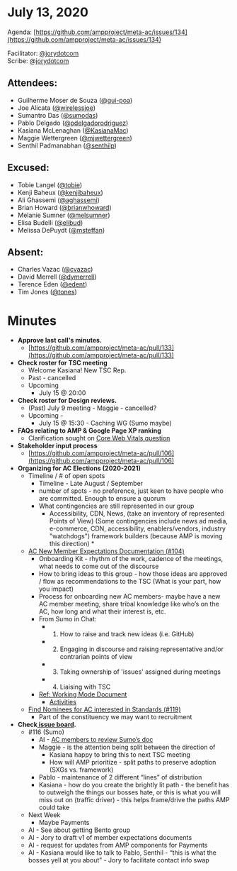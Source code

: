 # **July 13, 2020**

Agenda: [https://github.com/ampproject/meta-ac/issues/134](https://github.com/ampproject/meta-ac/issues/134)

Facilitator: [@jorydotcom][jorydotcom]  
Scribe: [@jorydotcom][jorydotcom]

## **Attendees:**

*   Guilherme Moser de Souza ([@gui-poa][gui-poa])
*   Joe Alicata ([@wirelessjoe][wirelessjoe])
*   Sumantro Das ([@sumodas][sumodas])
*   Pablo Delgado ([@pdelgadorodriguez][pdelgadorodriguez])
*   Kasiana McLenaghan ([@KasianaMac][KasianaMac])
*   Maggie Wettergreen ([@mjwettergreen][mjwettergreen])
*   Senthil Padmanabhan ([@senthilp][senthilp])

## **Excused:**

*   Tobie Langel ([@tobie][tobie])
*   Kenji Baheux ([@kenjibaheux][kenjibaheux])
*   Ali Ghassemi ([@aghassemi][aghassemi])
*   Brian Howard ([@brianwhoward][brianwhoward])
*   Melanie Sumner ([@melsumner][melsumner])
*   Elisa Budelli ([@elibud][elibud])
*   Melissa DePuydt ([@msteffan][msteffan])

## **Absent:**

*   Charles Vazac ([@cvazac][cvazac])
*   David Merrell ([@dymerrell][dymerrell])
*   Terence Eden ([@edent][edent])
*   Tim Jones ([@tones][tones])

# **Minutes**

*   **Approve last call's minutes.**
    *   [https://github.com/ampproject/meta-ac/pull/133](https://github.com/ampproject/meta-ac/pull/133)
*   **Check roster for TSC meeting**
    *   Welcome Kasiana! New TSC Rep.
    *   Past - cancelled
    *   Upcoming
        *   July 15 @ 20:00
*   **Check roster for Design reviews.**
    *   (Past) July 9 meeting - Maggie - cancelled?
    *   Upcoming - 
        *   July 15 @ 15:30 - Caching WG (Sumo maybe)
*   **FAQs relating to AMP & Google Page XP ranking**
    *   Clarification sought on [Core Web Vitals question](https://docs.google.com/document/d/15SBggPGOT-qIVJ7fl3yqGtLrY26lTJT3NQlgeqdfnhQ/edit?ts=5f08fc9f)
*   **Stakeholder input process**
    *   [https://github.com/ampproject/meta-ac/pull/106](https://github.com/ampproject/meta-ac/pull/106)
*   **Organizing for AC Elections (2020-2021)**
    *   Timeline / # of open spots
        *   Timeline - Late August / September
        *   number of spots - no preference, just keen to have people who are committed. Enough to ensure a quorum
        *   What contingencies are still represented in our group
            *   Accessibility, CDN, News, (take an inventory of represented Points of View) (Some contingencies include news ad media, e-commerce, CDN, accessibility, enablers/vendors, industry "watchdogs") framework builders (because AMP is moving this direction)
                *   
    *   [AC New Member Expectations Documentation (#104)](https://github.com/ampproject/meta-ac/issues/104)
        *   Onboarding Kit - rhythm of the work, cadence of the meetings, what needs to come out of the discourse
        *   How to bring ideas to this group - how those ideas are approved / flow as recommendations to the TSC (What is your part, how you impact)
        *   Process for onboarding new AC members- maybe have a new AC member meeting, share tribal knowledge like who’s on the AC, how long and what their interest is, etc. 
        *   From Sumo in Chat: 
            *   1. How to raise and track new ideas (i.e. GitHub)
            *   2. Engaging in discourse and raising representative and/or contrarian points of view
            *   3. Taking ownership of 'issues' assigned during meetings
            *   4. Liaising with TSC
        *   [Ref: Working Mode Document](https://github.com/ampproject/meta-ac/blob/master/WORKING_MODE.md#membership)
            *   [Activities](https://github.com/ampproject/meta-ac/blob/master/WORKING_MODE.md#activities)
    *   [Find Nominees for AC interested in Standards (#119)](https://github.com/ampproject/meta-ac/issues/119)
        *   Part of the constituency we may want to recruitment
*   **Check[ issue board](https://github.com/ampproject/meta-ac/projects/2).**
    *   #116 (Sumo)
        *   AI - [AC members to review Sumo’s doc](https://docs.google.com/document/d/1KUfAyK2LjqE4A3y0MiUQE2y2I3AxK78wG7qlf3C5SAE/edit)
        *   Maggie - is the attention being split between the direction of 
            *   Kasiana happy to bring this to next TSC meeting
            *   How will AMP prioritize - split paths to preserve adoption (SXGs vs. framework)
        *   Pablo - maintenance of 2 different “lines” of distribution
        *   Kasiana - how do you create the brightly lit path - the benefit has to outweigh the things our bosses hate, or this is what you will miss out on (traffic driver) - this helps frame/drive the paths AMP could take
    *   Next Week
        *   Maybe Payments
    *   AI - See about getting Bento group 
    *   AI - Jory to draft v1 of member expectations documents
    *   AI - request for updates from AMP components for Payments
    *   AI - Kasiana would like to talk to Pablo, Senthil - “this is what the bosses yell at you about” - Jory to facilitate contact info swap

[tobie]: https://github.com/tobie
[wirelessjoe]: https://github.com/wirelessjoe
[cvazac]: https://github.com/cvazac
[gui-poa]: https://github.com/gui-poa
[levidurfee]: https://github.com/levidurfee
[sumodas]: https://github.com/sumodas
[edent]: https://github.com/edent
[senthilp]: https://github.com/senthilp
[tones]: https://github.com/tones
[kenjibaheux]: https://github.com/kenjibaheux
[elibud]: https://github.com/elibud
[pdelgadorodriguez]: https://github.com/pdelgadorodriguez
[dymerrell]: https://github.com/dymerrell
[mjwettergreen]: https://github.com/mjwettergreen
[melsumner]: https://github.com/melsumner
[msteffan]: https://github.com/msteffan
[TedShuter]: https://github.com/TedShuter
[aghassemi]: https://github.com/aghassemi
[jorydotcom]: https://github.com/jorydotcom
[brianwhoward]: https://github.com/brianwhoward
[nainar]: https://github.com/nainar
[DavidStrauss]: https://github.com/DavidStrauss
[cpapazian]: https://github.com/cpapazian
[dvoytenko]: https://github.com/dvoytenko
[rudygalfi]: https://github.com/rudygalfi
[KasianaMac]: https://github.com/KasianaMac
